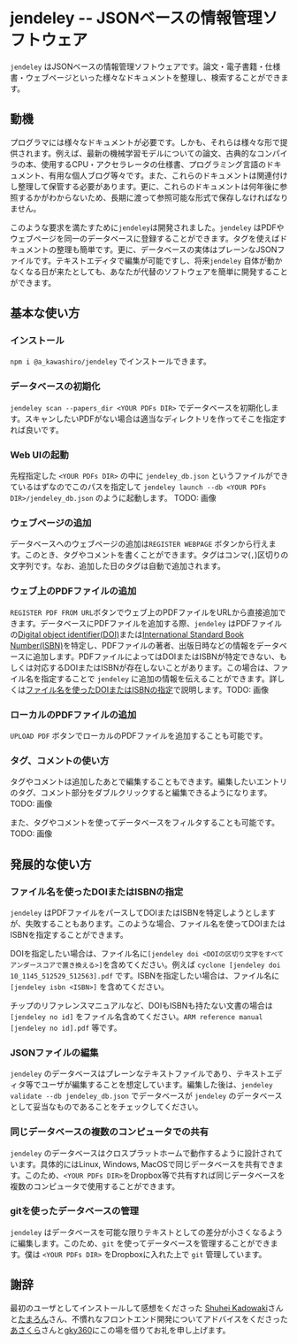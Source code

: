 # jendeley -- JSONベースの情報管理ソフトウェア
`jendeley` はJSONベースの情報管理ソフトウェアです。論文・電子書籍・仕様書・ウェブページといった様々なドキュメントを整理し、検索することができます。
## 動機
プログラマには様々なドキュメントが必要です。しかも、それらは様々な形で提供されます。例えば、最新の機械学習モデルについての論文、古典的なコンパイラの本、使用するCPU・アクセラレータの仕様書、プログラミング言語のドキュメント、有用な個人ブログ等々です。また、これらのドキュメントは関連付けし整理して保管する必要があります。更に、これらのドキュメントは何年後に参照するかがわからないため、長期に渡って参照可能な形式で保存しなければなりません。

このような要求を満たすために`jendeley`は開発されました。`jendeley` はPDFやウェブページを同一のデータベースに登録することができます。タグを使えばドキュメントの整理も簡単です。更に、データベースの実体はプレーンなJSONファイルです。テキストエディタで編集が可能ですし、将来`jendeley` 自体が動かなくなる日が来たとしても、あなたが代替のソフトウェアを簡単に開発することができます。

## 基本な使い方
### インストール
`npm i @a_kawashiro/jendeley` でインストールできます。
### データベースの初期化
`jendeley scan --papers_dir <YOUR PDFs DIR>` でデータベースを初期化します。スキャンしたいPDFがない場合は適当なディレクトリを作ってそこを指定すれば良いです。
### Web UIの起動
先程指定した `<YOUR PDFs DIR>` の中に `jendeley_db.json` というファイルができているはずなのでこのパスを指定して `jendeley launch --db <YOUR PDFs DIR>/jendeley_db.json` のように起動します。 TODO: 画像
### ウェブページの追加
データベースへのウェブページの追加は`REGISTER WEBPAGE` ボタンから行えます。このとき、タグやコメントを書くことができます。タグはコンマ(`,`)区切りの文字列です。なお、追加した日のタグは自動で追加されます。
### ウェブ上のPDFファイルの追加
`REGISTER PDF FROM URL`ボタンでウェブ上のPDFファイルをURLから直接追加できます。データベースにPDFファイルを追加する際、`jendeley` はPDFファイルの[Digital object identifier(DOI)](https://www.doi.org/)または[International Standard Book Number(ISBN)](https://en.wikipedia.org/wiki/ISBN)を特定し、PDFファイルの著者、出版日時などの情報をデータベースに追加します。PDFファイルによってはDOIまたはISBNが特定できない、もしくは対応するDOIまたはISBNが存在しないことがあります。この場合は、ファイル名を指定することで `jendeley` に追加の情報を伝えることができます。詳しくは[ファイル名を使ったDOIまたはISBNの指定](#ファイル名を使ったDOIまたはISBNの指定)で説明します。TODO: 画像
### ローカルのPDFファイルの追加
`UPLOAD PDF` ボタンでローカルのPDFファイルを追加することも可能です。
### タグ、コメントの使い方
タグやコメントは追加したあとで編集することもできます。編集したいエントリのタグ、コメント部分をダブルクリックすると編集できるようになります。TODO: 画像

また、タグやコメントを使ってデータベースをフィルタすることも可能です。TODO: 画像

## 発展的な使い方
### ファイル名を使ったDOIまたはISBNの指定
`jendeley` はPDFファイルをパースしてDOIまたはISBNを特定しようとしますが、失敗することもあります。このような場合、ファイル名を使ってDOIまたはISBNを指定することができます。

DOIを指定したい場合は、ファイル名に`[jendeley doi <DOIの区切り文字をすべてアンダースコアで置き換える>]`を含めてください。例えば `cyclone [jendeley doi 10_1145_512529_512563].pdf` です。ISBNを指定したい場合は、ファイル名に `[jendeley isbn <ISBN>]` を含めてください。

チップのリファレンスマニュアルなど、DOIもISBNも持たない文書の場合は `[jendeley no id]` をファイル名含めてください。`ARM reference manual [jendeley no id].pdf` 等です。

### JSONファイルの編集
`jendeley` のデータベースはプレーンなテキストファイルであり、テキストエディタ等でユーザが編集することを想定しています。編集した後は、`jendeley validate --db jendeley_db.json` でデータベースが `jendeley` のデータベースとして妥当なものであることをチェックしてください。

### 同じデータベースの複数のコンピュータでの共有
`jendeley` のデータベースはクロスプラットホームで動作するように設計されています。具体的にはLinux, Windows, MacOSで同じデータベースを共有できます。このため、`<YOUR PDFs DIR>`をDropbox等で共有すれば同じデータベースを複数のコンピュータで使用することができます。

### gitを使ったデータベースの管理
`jendeley` はデータベースを可能な限りテキストとしての差分が小さくなるように編集します。このため、`git` を使ってデータベースを管理することができます。僕は `<YOUR PDFs DIR>` をDropboxに入れた上で `git` 管理しています。

## 謝辞
最初のユーザとしてインストールして感想をくださった [Shuhei Kadowaki](https://twitter.com/kdwkshh)さんと[たまろん](https://twitter.com/tamaroning)さん、不慣れなフロントエンド開発についてアドバイスをくださった[あさくら](https://twitter.com/asakura_dev)さんと[gky360](https://twitter.com/gky360)にこの場を借りてお礼を申し上げます。
